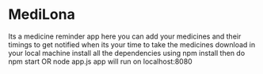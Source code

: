 # MediLona
Its a medicine reminder app here you can add your medicines and their timings to get notified when its your time to take the medicines 
download in your local machine
install all the dependencies using npm install
then do npm start OR node app.js
app will run on localhost:8080

